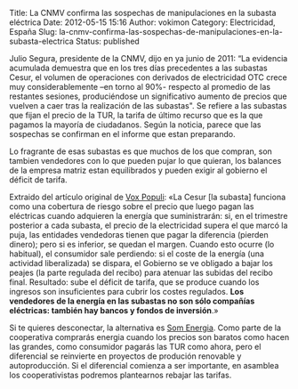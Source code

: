 Title: La CNMV confirma las sospechas de manipulaciones en la subasta eléctrica
Date: 2012-05-15 15:16
Author: vokimon
Category: Electricidad, España
Slug: la-cnmv-confirma-las-sospechas-de-manipulaciones-en-la-subasta-electrica
Status: published

Julio Segura, presidente de la CNMV, dijo en ya junio de 2011: “La evidencia acumulada demuestra que en los tres días precedentes a las subastas Cesur, el volumen de operaciones con derivados de electricidad OTC crece muy considerablemente –en torno al 90%- respecto al promedio de las restantes sesiones, produciéndose un significativo aumento de precios que vuelven a caer tras la realización de las subastas". Se refiere a las subastas que fijan el precio de la TUR, la tarifa de último recurso que es la que pagamos la mayoría de ciudadanos. Según la noticia, parece que las sospechas se confirman en el informe que estan preparando.

Lo fragrante de esas subastas es que muchos de los que compran, son tambien vendedores con lo que pueden pujar lo que quieran, los balances de la empresa matriz estan equilibrados y pueden exigir al gobierno el déficit de tarifa.

Extraido del artículo original de [Vox Populi](http://vozpopuli.com/empresas/3115-la-cnmv-confirma-las-sospechas-de-manipulaciones-en-la-subasta-electrica): «La Cesur \[la subasta\] funciona como una cobertura de riesgo sobre el precio que luego pagan las eléctricas cuando adquieren la energía que suministrarán: si, en el trimestre posterior a cada subasta, el precio de la electricidad supera el que marcó la puja, las entidades vendedoras tienen que pagar la diferencia (pierden dinero); pero si es inferior, se quedan el margen. Cuando esto ocurre (lo habitual), el consumidor sale perdiendo: si el coste de la energía (una actividad liberalizada) se dispara, el Gobierno se ve obligado a bajar los peajes (la parte regulada del recibo) para atenuar las subidas del recibo final. Resultado: sube el déficit de tarifa, que se produce cuando los ingresos son insuficientes para cubrir los costes regulados. **Los vendedores de la energía en las subastas no son sólo compañías eléctricas: también hay bancos y fondos de inversión**.»

Si te quieres desconectar, la alternativa es [Som Energia](http://desconexionibex35.org/blog/electricas-som-energia/). Como parte de la cooperativa comprarás energia cuando los precios son baratos como hacen las grandes, como consumidor pagarás las TUR como ahora, pero el diferencial se reinvierte en proyectos de produción renovable y autoproducción. Si el diferencial comienza a ser importante, en asamblea los cooperativistas podremos plantearnos rebajar las tarifas.
